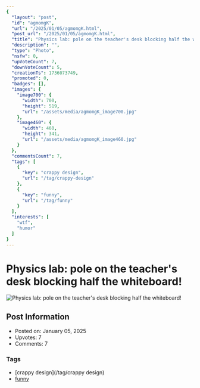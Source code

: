 ```yaml
---
{
  "layout": "post",
  "id": "agmomgK",
  "url": "/2025/01/05/agmomgK.html",
  "post_url": "/2025/01/05/agmomgK.html",
  "title": "Physics lab: pole on the teacher's desk blocking half the whiteboard!",
  "description": "",
  "type": "Photo",
  "nsfw": 0,
  "upVoteCount": 7,
  "downVoteCount": 5,
  "creationTs": 1736073749,
  "promoted": 0,
  "badges": [],
  "images": {
    "image700": {
      "width": 700,
      "height": 519,
      "url": "/assets/media/agmomgK_image700.jpg"
    },
    "image460": {
      "width": 460,
      "height": 341,
      "url": "/assets/media/agmomgK_image460.jpg"
    }
  },
  "commentsCount": 7,
  "tags": [
    {
      "key": "crappy design",
      "url": "/tag/crappy-design"
    },
    {
      "key": "funny",
      "url": "/tag/funny"
    }
  ],
  "interests": [
    "wtf",
    "humor"
  ]
}
---
```


# Physics lab: pole on the teacher's desk blocking half the whiteboard!

![Physics lab: pole on the teacher's desk blocking half the whiteboard!](/assets/media/agmomgK_image700.jpg)

## Post Information

- Posted on: January 05, 2025
- Upvotes: 7
- Comments: 7

### Tags

- [crappy design](/tag/crappy design)
- [funny](/tag/funny)
